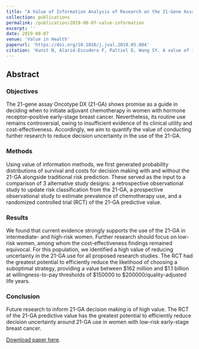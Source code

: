 ```yaml
---
title: "A Value of Information Analysis of Research on the 21-Gene Assay for Breast Cancer Management"
collection: publications
permalink: /publication/2019-08-07-value-information
excerpt: ''
date: 2019-08-07
venue: 'Value in Health'
paperurl: 'https://doi.org/10.1016/j.jval.2019.05.004'
citation: 'Kunst N, Alarid-Escudero F, Paltiel D, Wang SY. A value of information analysis of research on the 21-gene assay for breast cancer management. Value in Health, 2019;22(10):1102-1110. https://doi.org/10.1016/j.jval.2019.05.004.'
---
```

## Abstract
### Objectives
The 21-gene assay Oncotype DX (21-GA) shows promise as a guide in deciding when to initiate adjuvant chemotherapy in women with hormone receptor–positive early-stage breast cancer. Nevertheless, its routine use remains controversial, owing to insufficient evidence of its clinical utility and cost-effectiveness. Accordingly, we aim to quantify the value of conducting further research to reduce decision uncertainty in the use of the 21-GA.

### Methods
Using value of information methods, we first generated probability distributions of survival and costs for decision making with and without the 21-GA alongside traditional risk prediction. These served as the input to a comparison of 3 alternative study designs: a retrospective observational study to update risk classification from the 21-GA, a prospective observational study to estimate prevalence of chemotherapy use, and a randomized controlled trial (RCT) of the 21-GA predictive value.

### Results
We found that current evidence strongly supports the use of the 21-GA in intermediate- and high-risk women. Further research should focus on low-risk women, among whom the cost-effectiveness findings remained equivocal. For this population, we identified a high value of reducing uncertainty in the 21-GA use for all proposed research studies. The RCT had the greatest potential to efficiently reduce the likelihood of choosing a suboptimal strategy, providing a value between &#36;162 million and &#36;1.1 billion at willingness-to-pay thresholds of &#36;150000 to &#36;200000/quality-adjusted life years.

### Conclusion
Future research to inform 21-GA decision making is of high value. The RCT of the 21-GA predictive value has the greatest potential to efficiently reduce decision uncertainty around 21-GA use in women with low-risk early-stage breast cancer.

[Download paper here](https://doi.org/10.1016/j.jval.2019.05.004).